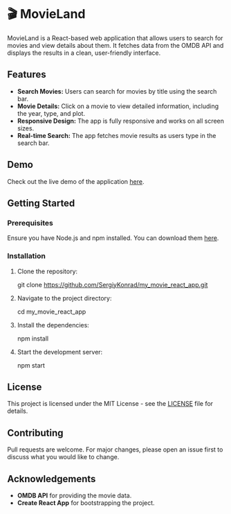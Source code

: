 # 🎬 MovieLand

MovieLand is a React-based web application that allows users to search for movies and view details about them. It fetches data from the OMDB API and displays the results in a clean, user-friendly interface.
## Features

- **Search Movies:** Users can search for movies by title using the search bar.
- **Movie Details:** Click on a movie to view detailed information, including the year, type, and plot.
- **Responsive Design:** The app is fully responsive and works on all screen sizes.
- **Real-time Search:** The app fetches movie results as users type in the search bar.
## Demo

Check out the live demo of the application [here](https://sergiykonrad.github.io/my_movie_react_app/).
## Getting Started

### Prerequisites

Ensure you have Node.js and npm installed. You can download them [here](https://nodejs.org/).

### Installation

1. Clone the repository:
 
    git clone https://github.com/SergiyKonrad/my_movie_react_app.git
   
2. Navigate to the project directory:

   cd my_movie_react_app
   
3. Install the dependencies:
 
    npm install
    
 4. Start the development server:
  
     npm start
  ## License
 
This project is licensed under the MIT License - see the [LICENSE](LICENSE) file for details.
## Contributing

Pull requests are welcome. For major changes, please open an issue first to discuss what you would like to change.
## Acknowledgements

- **OMDB API** for providing the movie data.
- **Create React App** for bootstrapping the project.

     
